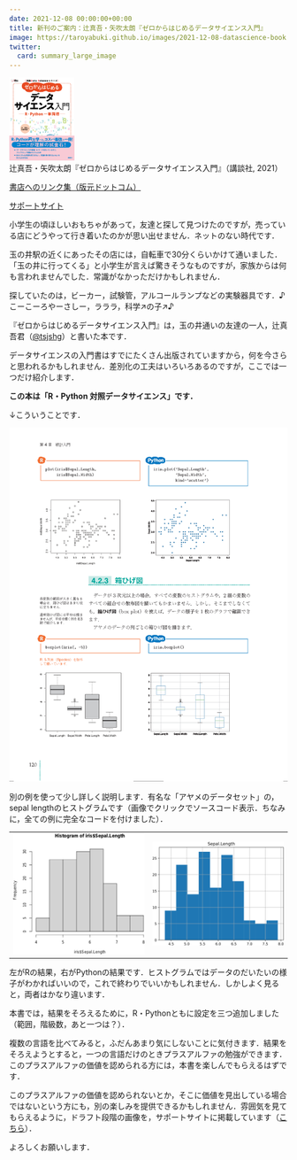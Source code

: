 ```yaml
---
date: 2021-12-08 00:00:00+00:00
title: 新刊のご案内：辻真吾・矢吹太朗『ゼロからはじめるデータサイエンス入門』
image: https://taroyabuki.github.io/images/2021-12-08-datascience-book.jpg
twitter:
  card: summary_large_image
---
```


<img src="https://raw.githubusercontent.com/taroyabuki/fromzero/master/cover.jpg" alt="書影" style="height:150px;" /><br/>辻真吾・矢吹太朗『ゼロからはじめるデータサイエンス入門』（講談社, 2021）

[書店へのリンク集（版元ドットコム）](https://www.hanmoto.com/bd/isbn/9784065132326)

[サポートサイト](https://github.com/taroyabuki/fromzero)

小学生の頃ほしいおもちゃがあって，友達と探して見つけたのですが，売っている店にどうやって行き着いたのかが思い出せません．ネットのない時代です．

玉の井駅の近くにあったその店には，自転車で30分くらいかけて通いました．「玉の井に行ってくる」と小学生が言えば驚きそうなものですが，家族からは何も言われませんでした．常識がなかっただけかもしれません．

探していたのは，ビーカー，試験管，アルコールランプなどの実験器具です．♪こーこーろやーさしー，ラララ，科学↗の子↗♪

『ゼロからはじめるデータサイエンス入門』は，玉の井通いの友達の一人，辻真吾君（[@tsjshg](https://twitter.com/tsjshg)）と書いた本です．

データサイエンスの入門書はすでにたくさん出版されていますから，何を今さらと思われるかもしれません．差別化の工夫はいろいろあるのですが，ここでは一つだけ紹介します．

**この本は「R・Python 対照データサイエンス」です．**

↓こういうことです．

<img src="/images/2021-12-08-datascience-book-sample.png" alt="組版サンプル" style="width:800px"/>

別の例を使って少し詳しく説明します．有名な「アヤメのデータセット」の，sepal lengthのヒストグラムです（画像でクリックでソースコード表示．ちなみに，全ての例に完全なコードを付けました）．

<table>
<tr>
  <td><a href="https://github.com/taroyabuki/fromzero/blob/main/figures/fig-r/04-r-hist1.R"><img src="https://github.com/taroyabuki/fromzero/raw/main/figures/fig-r/04-r-hist1.svg" style="width:300px;" alt="" /></a></td>
  <td><a href="https://github.com/taroyabuki/fromzero/blob/main/figures/fig-p/04-p-hist1.py"><img src="https://github.com/taroyabuki/fromzero/raw/main/figures/fig-p/04-p-hist1.svg" style="width:300px;" alt="" /></a></td>
</tr>
</table>

左がRの結果，右がPythonの結果です．ヒストグラムではデータのだいたいの様子がわかればいいので，これで終わりでいいかもしれません．しかしよく見ると，両者はかなり違います．

本書では，結果をそろえるために，R・Pythonともに設定を三つ追加しました（範囲，階級数，あと一つは？）．

複数の言語を比べてみると，ふだんあまり気にしないことに気付きます．結果をそろえようとすると，一つの言語だけのときプラスアルファの勉強ができます．このプラスアルファの価値を認められる方には，本書を楽しんでもらえるはずです．

このプラスアルファの価値を認められないとか，そこに価値を見出している場合ではないという方にも，別の楽しみを提供できるかもしれません．雰囲気を見てもらえるように，ドラフト段階の画像を，サポートサイトに掲載しています（[こちら](https://github.com/taroyabuki/fromzero/tree/main/figures)）．

よろしくお願いします．
